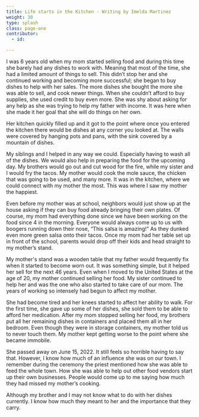 ```yaml
---
title: Life starts in the Kitchen - Writing by Imelda Martinez
weight: 30
type: splash
class: page-one
contributor:
  - id:

---
```


I was 6 years old when my mom started selling food and during this time she barely had any dishes to work with.  Meaning that most of the time, she had a limited amount of things to sell. This didn’t stop her and she continued working and becoming more successful; she began to buy dishes to help with her sales. The more dishes she bought the more she was able to sell, and cook newer things. When she couldn’t afford to buy supplies, she used credit to buy even more. She was shy about asking for any help as she was trying to help my father with income. It was here when she made it her goal that she will do things on her own.

Her kitchen quickly filled up and it got to the point where once you entered the kitchen there would be dishes at any corner you looked at. The walls were covered by hanging pots and pans, with the sink covered by a mountain of dishes.  

My siblings and I helped in any way we could. Especially having to wash all of the dishes. We would also help in preparing the food for the upcoming day. My brothers would go out and cut wood for the fire, while my sister and I would fry the tacos. My mother would cook the mole sauce, the chicken that was going to be used, and many more. It was in the kitchen, where we could connect with my mother the most. This was where I saw my mother the happiest.

Even before my mother was at school, neighbors would just show up at the house asking if they can buy food already bringing their own plates. Of course, my mom had everything done since we have been working on the food since 4 in the morning. Everyone would always come up to us with boogers running down their nose, “This salsa is amazing!” As they dunked even more green salsa onto their tacos. Once my mom had her table set up in front of the school, parents would drop off their kids and head straight to my mother’s stand.

My mother's stand was a wooden table that my father would frequently fix when it started to become worn out.  It was something simple, but it helped her sell for the next 46 years. Even when I moved to the United States at the age of 20, my mother continued selling her food. My sister continued to help her and was the one who also started to take care of our mom. The years of working so intensely had begun to affect my mother.

She had become tired and her knees started to affect her ability to walk. For the first time, she gave up some of her dishes, she sold them to be able to afford her medication. After my mom stopped selling her food, my brothers put all her remaining dishes in containers and placed them all in her bedroom. Even though they were in storage containers, my mother told us to never touch them. My mother kept getting worse to the point where she became immobile.

She passed away on June 15, 2022. It still feels so horrible having to say that. However, I know how much of an influence she was on our town. I remember during the ceremony the priest mentioned how she was able to feed the whole town. How she was able to help out other food vendors start up their own businesses. People would come up to me saying how much they had missed my mother’s cooking.

Although my brother and I may not know what to do with her dishes currently. I know how much they meant to her and the importance that they carry.
